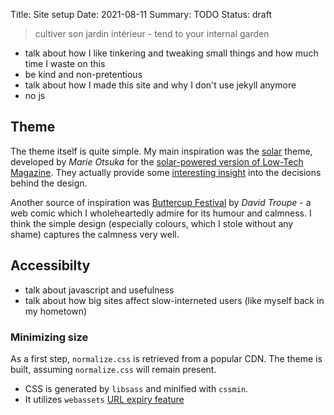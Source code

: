 Title: Site setup
Date: 2021-08-11
Summary: TODO
Status: draft

> cultiver son jardin intérieur - tend to your internal garden

- talk about how I like tinkering and tweaking small things and how much time I waste on this
- be kind and non-pretentious
- talk about how I made this site and why I don't use jekyll anymore
- no js

## Theme

The theme itself is quite simple. My main inspiration was the [solar][ltm-gh] theme, developed by 
*Marie Otsuka* for the [solar-powered version of Low-Tech Magazine][ltm]. They actually provide some 
[interesting insight][ltm-ab] into the decisions behind the design.

Another source of inspiration was [Buttercup Festival][bcf] by *David Troupe* - a web comic which I
wholeheartedly admire for its humour and calmness. I think the simple design (especially colours,
which I stole without any shame) captures the calmness very well.

## Accessibilty

- talk about javascript and usefulness
- talk about how big sites affect slow-interneted users (like myself back in my hometown)

### Minimizing size

As a first step, `normalize.css` is retrieved from a popular CDN. The theme is built, assuming
`normalize.css` will remain present.

- CSS is generated by `libsass` and minified with `cssmin`.
- It utilizes `webassets` [URL expiry feature][webass]


[bcf]: http://buttercupfestival.com/
[ltm]: https://solar.lowtechmagazine.com/
[ltm-ab]: https://solar.lowtechmagazine.com/about.html
[ltm-gh]: https://github.com/lowtechmag/solar
[webass]: https://webassets.readthedocs.io/en/latest/expiring.html
